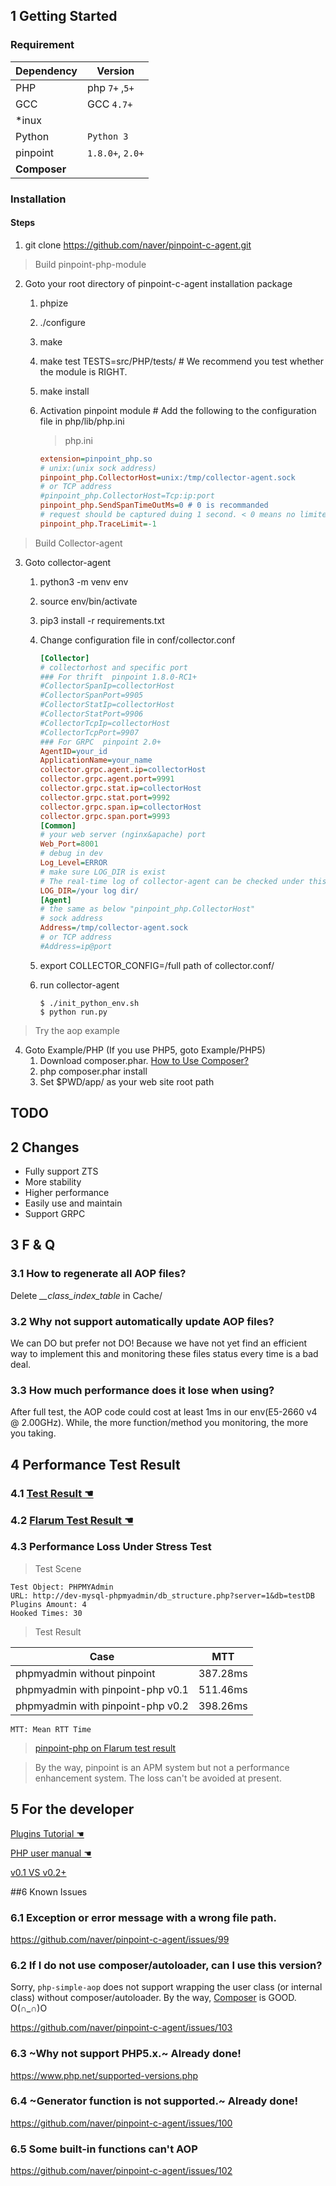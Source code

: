 ## 1 Getting Started

### Requirement

Dependency|Version
---|----
PHP| php `7+` ,`5+`
GCC| GCC `4.7+`
*inux|
Python | `Python 3`
pinpoint| `1.8.0+`, `2.0+`
**Composer**| 

### Installation

#### Steps
1. git clone https://github.com/naver/pinpoint-c-agent.git
   
> Build pinpoint-php-module

2. Goto your root directory of pinpoint-c-agent installation package 
   1. phpize        
   2. ./configure
   3. make 
   4. make test TESTS=src/PHP/tests/ # We recommend you test whether the module is RIGHT.
   5. make install 
   6. Activation pinpoint module # Add the following to the configuration file in php/lib/php.ini 
   
       >  php.ini 
        ```ini
        extension=pinpoint_php.so
        # unix:(unix sock address)
        pinpoint_php.CollectorHost=unix:/tmp/collector-agent.sock
        # or TCP address
        #pinpoint_php.CollectorHost=Tcp:ip:port
        pinpoint_php.SendSpanTimeOutMs=0 # 0 is recommanded
        # request should be captured duing 1 second. < 0 means no limited
        pinpoint_php.TraceLimit=-1 
        ```
> Build Collector-agent
3. Goto collector-agent
   1. python3 -m venv env
   2. source env/bin/activate
   3. pip3 install -r requirements.txt
   4. Change configuration file in conf/collector.conf

        ```ini
        [Collector]
        # collectorhost and specific port
        ### For thrift  pinpoint 1.8.0-RC1+
        #CollectorSpanIp=collectorHost
        #CollectorSpanPort=9905
        #CollectorStatIp=collectorHost
        #CollectorStatPort=9906
        #CollectorTcpIp=collectorHost
        #CollectorTcpPort=9907
        ### For GRPC  pinpoint 2.0+
        AgentID=your_id
        ApplicationName=your_name
        collector.grpc.agent.ip=collectorHost
        collector.grpc.agent.port=9991
        collector.grpc.stat.ip=collectorHost
        collector.grpc.stat.port=9992
        collector.grpc.span.ip=collectorHost
        collector.grpc.span.port=9993
        [Common]
        # your web server (nginx&apache) port
        Web_Port=8001   
        # debug in dev
        Log_Level=ERROR 
        # make sure LOG_DIR is exist
        # The real-time log of collector-agent can be checked under this path with the command " tail -f ".
        LOG_DIR=/your log dir/ 
        [Agent]
        # the same as below "pinpoint_php.CollectorHost"
        # sock address
        Address=/tmp/collector-agent.sock
        # or TCP address
        #Address=ip@port
        ```
    5. export COLLECTOR_CONFIG=/full path of collector.conf/
    6. run  collector-agent
        ```
        $ ./init_python_env.sh
        $ python run.py 
        ```
   
> Try the aop example

4. Goto Example/PHP (If you use PHP5, goto Example/PHP5)
   1. Download composer.phar. [How to Use Composer?](https://getcomposer.org/doc/00-intro.md)
   2. php composer.phar install
   3. Set $PWD/app/ as your web site root path 



## TODO


## 2 Changes 

- Fully support ZTS
- More stability 
- Higher performance 
- Easily use and maintain
- Support GRPC

## 3 F & Q

### 3.1 How to regenerate all AOP files?

Delete *__class_index_table* in Cache/

### 3.2 Why not support automatically update AOP files?

We can DO but prefer not DO! Because we have not yet find an efficient way to implement this and monitoring these files status every time is a bad deal.

### 3.3 How much performance does it lose when using?

After full test, the AOP code could cost at least 1ms in our env(E5-2660 v4 @ 2.00GHz). While, the more function/method you monitoring, the more you taking.

## 4 Performance Test Result

### 4.1 [Test Result ☚](./Readme.md#performance-loss-under-stress-test)

### 4.2 [Flarum Test Result ☚](./User%20Manual.md#1.1-performance-result)


### 4.3 Performance Loss Under Stress Test

> Test Scene

```
Test Object: PHPMYAdmin
URL: http://dev-mysql-phpmyadmin/db_structure.php?server=1&db=testDB
Plugins Amount: 4
Hooked Times: 30
```

> Test Result

Case|MTT
---|----
phpmyadmin without pinpoint|387.28ms
phpmyadmin with pinpoint-php v0.1|511.46ms
phpmyadmin with pinpoint-php v0.2|398.26ms


```
MTT: Mean RTT Time 
```
> [ pinpoint-php on Flarum test result ](./User%20Manual.md#1.1-performance-result)

> By the way, pinpoint is an APM system but not a performance enhancement system. The loss can't be avoided at present.


## 5  For the developer

[Plugins Tutorial ☚](../../Example/PHP-Readme-CN.md)

[PHP user manual ☚](./User%20Manual.md)

[v0.1 VS v0.2+](./detail_versions.md)

##6 Known Issues

### 6.1 Exception or error message with a wrong file path.

https://github.com/naver/pinpoint-c-agent/issues/99

### 6.2 If I do not use composer/autoloader, can I use this version?

Sorry, `php-simple-aop` does not support wrapping the user class (or internal class) without composer/autoloader. By the way, [Composer](https://getcomposer.org/) is GOOD. O(∩_∩)O

https://github.com/naver/pinpoint-c-agent/issues/103

### 6.3 ~Why not support PHP5.x.~ Already done!

https://www.php.net/supported-versions.php

### 6.4 ~Generator function is not supported.~ Already done!

https://github.com/naver/pinpoint-c-agent/issues/100

### 6.5 Some built-in functions can't AOP
https://github.com/naver/pinpoint-c-agent/issues/102

